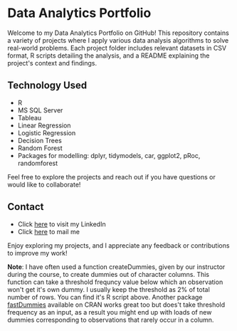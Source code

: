 # Data Analytics Portfolio
Welcome to my Data Analytics Portfolio on GitHub! This repository contains a variety of projects where I apply various data analysis algorithms to solve real-world problems. Each project folder includes relevant datasets in CSV format, R scripts detailing the analysis, and a README explaining the project's context and findings.
## Technology Used
* R
* MS SQL Server
* Tableau
* Linear Regression
* Logistic Regression
* Decision Trees
* Random Forest
* Packages for modelling: dplyr, tidymodels, car, ggplot2, pRoc, randomforest
  
Feel free to explore the projects and reach out if you have questions or would like to collaborate!
## Contact
* Click [here](http.//www.linkedin.com/in/tanishq-rastogi-0907a2187) to visit my LinkedIn
* Click [here](http.//tanishqrastogi999@gmail.com) to mail me

Enjoy exploring my projects, and I appreciate any feedback or contributions to improve my work!

**Note**: I have often used a function createDummies, given by our instructor during the course, to create dummies out of character columns. This function can take a threshold frequncy value below which an observation won't get it's own dummy. I usually keep the threshold as 2% of total number of rows. You can find it's R script above. Another package [fastDummies](https://cran.r-project.org/web/packages/fastDummies/index.html) available on CRAN works great too but does't take threshold frequency as an input, as a result you might end up with loads of new dummies corresponding to observations that rarely occur in a column.
